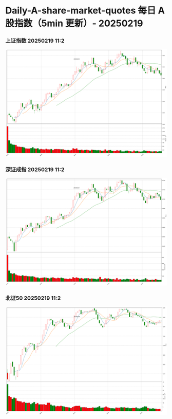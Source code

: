
# Daily-A-share-market-quotes 每日 A 股指数（5min 更新）- 20250219

### 上证指数 20250219 11:2
![](./fig/2025/2/20250219-sh000001.png)

### 深证成指 20250219 11:2
![](./fig/2025/2/20250219-sz399001.png)

### 北证50 20250219 11:2
![](./fig/2025/2/20250219-bj899050.png)
